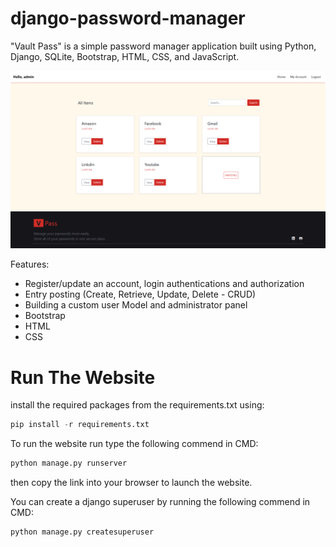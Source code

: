 # django-password-manager


"Vault Pass" is a simple password manager application built using Python, Django, SQLite, Bootstrap, HTML, CSS, and JavaScript.

![Alt Text](https://raw.githubusercontent.com/notarkhit/django-password-vault/main/screenshots/vault_pass_home.png)


Features:

  - Register/update an account, login authentications and authorization
  - Entry posting (Create, Retrieve, Update, Delete - CRUD)
  - Building a custom user Model and administrator panel
  - Bootstrap
  - HTML
  - CSS


# Run The Website

install the required packages from the requirements.txt using:
```python
pip install -r requirements.txt
```
To run the website run type the following commend in CMD: 
```python
python manage.py runserver
```
then copy the link into your browser to launch the website.
<br/>

You can create a django superuser by running the following commend in CMD:
```python
python manage.py createsuperuser
```
